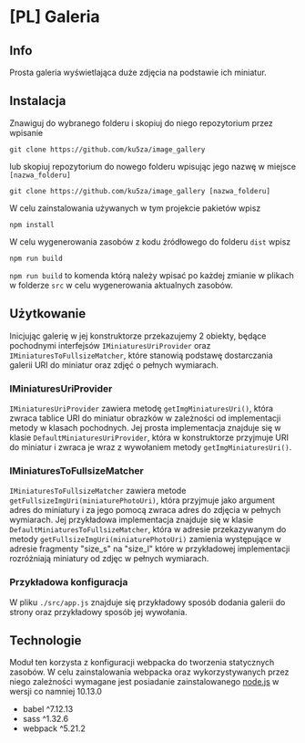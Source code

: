 # [PL] Galeria

## Info

Prosta galeria wyświetlająca duże zdjęcia na podstawie ich miniatur.

## Instalacja

Znawiguj do wybranego folderu i skopiuj do niego repozytorium przez wpisanie

```
git clone https://github.com/ku5za/image_gallery
```

lub skopiuj repozytorium do nowego folderu wpisując jego nazwę w miejsce `[nazwa_folderu]`

```
git clone https://github.com/ku5za/image_gallery [nazwa_folderu]
```

W celu zainstalowania używanych w tym projekcie pakietów wpisz

```
npm install
```

W celu wygenerowania zasobów z kodu źródłowego do folderu `dist` wpisz

```
npm run build
```

`npm run build` to komenda którą należy wpisać po każdej zmianie w plikach w folderze `src` w celu wygenerowania aktualnych zasobów.

## Użytkowanie

Inicjując galerię w jej konstruktorze przekazujemy 2 obiekty, będące pochodnymi interfejsów `IMiniaturesUriProvider` oraz `IMiniaturesToFullsizeMatcher`, które stanowią podstawę dostarczania galerii URI do miniatur oraz zdjęć o pełnych wymiarach.

### IMiniaturesUriProvider

`IMiniaturesUriProvider` zawiera metodę `getImgMiniaturesUri()`, która zwraca tablice URI do miniatur obrazków w zależności od implementacji metody w klasach pochodnych. Jej prosta implementacja znajduje się w klasie `DefaultMiniaturesUriProvider`, która w konstruktorze przyjmuje URI do miniatur i zwraca je wraz z wywołaniem metody `getImgMiniaturesUri()`.

### IMiniaturesToFullsizeMatcher

`IMiniaturesToFullsizeMatcher` zawiera metode `getFullsizeImgUri(miniaturePhotoUri)`, która przyjmuje jako argument adres do miniatury i za jego pomocą zwraca adres do zdjęcia w pełnych wymiarach. Jej przykładowa implementacja znajduje się w klasie `DefaultMiniaturesToFullsizeMatcher`, która w adresie przekazywanym do metody `getFullsizeImgUri(miniaturePhotoUri)` zamienia występujące w adresie fragmenty "size_s" na "size_l" które w przykładowej implementacji rozróżniają miniatury od zdjęc w pełnych wymiarach.

### Przykładowa konfiguracja

W pliku `./src/app.js` znajduje się przykładowy sposób dodania galerii do strony oraz przykładowy sposób jej wywołania.

## Technologie

Moduł ten korzysta z konfiguracji webpacka do tworzenia statycznych zasobów.
W celu zainstalowania webpacka oraz wykorzystywanych przez niego zależności wymagane jest posiadanie zainstalowanego [node.js](https://nodejs.org) w wersji co namniej 10.13.0

- babel ^7.12.13
- sass ^1.32.6
- webpack ^5.21.2

